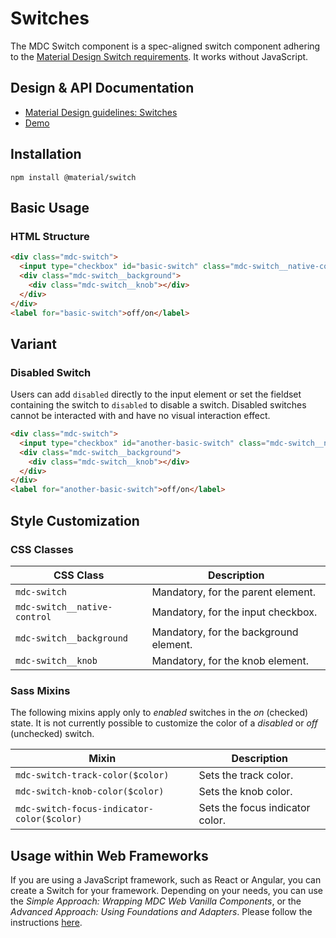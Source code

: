 <!--docs:
title: "Switches"
layout: detail
section: components
iconId: switch
path: /catalog/input-controls/switches/
-->

# Switches

<!--<div class="article__asset">
  <a class="article__asset-link"
     href="https://material-components-web.appspot.com/switch.html">
    <img src="{{ site.rootpath }}/images/mdc_web_screenshots/switches.png" width="37" alt="Switches screenshot">
  </a>
</div>-->

The MDC Switch component is a spec-aligned switch component adhering to the
[Material Design Switch requirements](https://material.io/guidelines/components/selection-controls.html#selection-controls-switch).
It works without JavaScript.

## Design & API Documentation

<ul class="icon-list">
  <li class="icon-list-item icon-list-item--spec">
    <a href="https://material.io/guidelines/components/selection-controls.html#selection-controls-switch">Material Design guidelines: Switches</a>
  </li>
  <li class="icon-list-item icon-list-item--link">
    <a href="https://material-components-web.appspot.com/switch.html">Demo</a>
  </li>
</ul>

## Installation

```
npm install @material/switch
```

## Basic Usage

### HTML Structure

```html
<div class="mdc-switch">
  <input type="checkbox" id="basic-switch" class="mdc-switch__native-control" role="switch">
  <div class="mdc-switch__background">
    <div class="mdc-switch__knob"></div>
  </div>
</div>
<label for="basic-switch">off/on</label>
```
## Variant

### Disabled Switch

Users can add `disabled` directly to the input element or set the fieldset containing the switch to `disabled` to disable a switch. Disabled switches cannot be interacted with and have no visual interaction effect.

```html
<div class="mdc-switch">
  <input type="checkbox" id="another-basic-switch" class="mdc-switch__native-control" role="switch" disabled>
  <div class="mdc-switch__background">
    <div class="mdc-switch__knob"></div>
  </div>
</div>
<label for="another-basic-switch">off/on</label>
```

## Style Customization

### CSS Classes

CSS Class | Description
--- | ---
`mdc-switch` | Mandatory, for the parent element.
`mdc-switch__native-control` | Mandatory, for the input checkbox.
`mdc-switch__background` | Mandatory, for the background element.
`mdc-switch__knob` | Mandatory, for the knob element.

### Sass Mixins

The following mixins apply only to _enabled_ switches in the _on_ (checked) state.
It is not currently possible to customize the color of a _disabled_ or _off_ (unchecked) switch.

Mixin | Description
--- | ---
`mdc-switch-track-color($color)` | Sets the track color.
`mdc-switch-knob-color($color)` | Sets the knob color.
`mdc-switch-focus-indicator-color($color)` | Sets the focus indicator color.

## Usage within Web Frameworks

If you are using a JavaScript framework, such as React or Angular, you can create a Switch for your framework. Depending on your needs, you can use the _Simple Approach: Wrapping MDC Web Vanilla Components_, or the _Advanced Approach: Using Foundations and Adapters_. Please follow the instructions [here](../../docs/integrating-into-frameworks.md).
